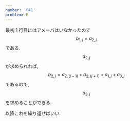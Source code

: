 ```yaml
---
number: '041'
problem: B
---
```

最初 1 行目にはアメーバはいなかったので $$ b_{1,j} = a_{2,j} $$ である. $$ a_{2,j} $$ が求められれば, $$ b_{2,j} = a_{2,(j-1)} + a_{2,(j+1)} + a_{1,j} + a_{3,j} $$ であるので, $$ a_{3,j} $$ を求めることができる.

以降これを繰り返せばいい.
